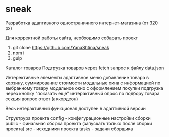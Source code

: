 # sneak
Разработка адаптивного одностраничного интернет-магазина (от 320 px)

Для корректной работы сайта, необходимо собарать проект
1. git clone https://github.com/YanaShtina/sneak
2. npm i
3. gulp

Каталог товаров
Подгрузка товаров через fetch запрос к файлу data.json

Интерективные элементы
адаптивное меню 
добавление товара в корзину, суммирование стоимости
модальные окна с информацией по выбранному товару
модальное окно с оформлением покупки
подгрузка через кнопку "показать еще"
интерактивный опрос по подбору товара
секция вопрос ответ (аккордеон)

Весь интерактивный функционал доступен в адаптивной версии


Структрура проекта
config - конфигурационные настройки сборки
public - финальная сборка проекта (запускать только после сборки проекта)
src - исходники проекта
tasks - задачи сборщика

